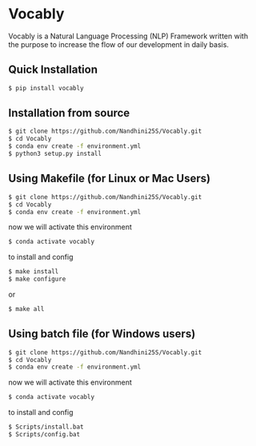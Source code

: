 # Vocably
Vocably is a Natural Language Processing (NLP) Framework written with the purpose to increase the flow of our development in daily basis.
## Quick Installation

```bash
$ pip install vocably
```
## Installation from source 
```bash
$ git clone https://github.com/Nandhini25S/Vocably.git
$ cd Vocably
$ conda env create -f environment.yml
$ python3 setup.py install
```

## Using Makefile (for Linux or Mac Users)
```bash
$ git clone https://github.com/Nandhini25S/Vocably.git
$ cd Vocably
$ conda env create -f environment.yml
```
now we will activate this environment
```bash
$ conda activate vocably
```
to install and config

```bash
$ make install
$ make configure
```
or 
```bash
$ make all
```
## Using batch file (for Windows users)

```bash
$ git clone https://github.com/Nandhini25S/Vocably.git
$ cd Vocably
$ conda env create -f environment.yml
```
now we will activate this environment
```bash
$ conda activate vocably
```
to install and config

```bash
$ Scripts/install.bat
$ Scripts/config.bat
```
